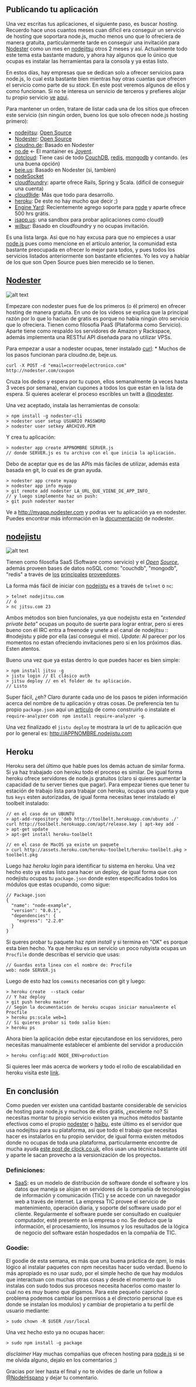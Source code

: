 ## Publicando tu aplicación


Una vez escritas tus aplicaciones, el siguiente paso,  es buscar _hosting_. Recuerdo hace unos cuantos meses cuan díficil era conseguir un servicio de hosting que soportara node.js, mucho menos uno que lo ofreciera de manera gratuita, particularmente tarde en conseguir una invitación para [Nodester](http://nodester.com) como un mes en [nodejitsu](http://nodejitsu.com) otros 2 meses y así. Actualmente todo este tema esta bastante maduro, y ahora hay algunos que lo único que ocupas es instalar las herramientas para la consola y ya estas listo. 

En estos días, hay empresas que se dedican solo a ofrecer servicios para node.js, lo cual esta bastante bien mientras hay otras cuantas que ofrecen el servicio como parte de su _stack_. En este post veremos algunos de ellos y como funcionan. Si no te interesa un servicio de terceros y prefieres alojar tu propio servicio [ve](http://dailyjs.com/2010/03/15/hosting-nodejs-apps/) [aqui](http://blog.nodejitsu.com/nodejs-cloud-server-in-three-minutes "En un futuro hablare de esto").


Para mantener un orden, tratare de listar cada una de los sitios que ofrecen este servicio (sin ningún orden, bueno los que solo ofrecen node.js hosting primero):

- [nodejitsu](http://nodejitsu.com): [Open Source](http://github.com/nodejitsu)
- [Nodester](http://nodester.com): [Open Source](http://github.com/nodester)
- [cloudno.de](http://cloudno.de): Basado en Nodester
- [no.de](http://no.de) <- El mantainer es [Joyent](http://joyent.com  "node.js financieros").
- [dotcloud](http://dotcloud.com): Tiene casi de todo [CouchDB](http://couchdb.org), [redis](http://redis.io), [mongodb](http://mongodb.org) y contando. (es una buena opción)
- [beje.us](http://beje.us): Basado en Nodester (si, tambien)
- [nodeSocket](http://nodesocket.com)
- [cloudfoundry](http://cloudfoundry.com): aparte ofrece Rails, Spring y Scala. (díficil de conseguir una cuenta)
- [cloud9ide](http://c9.io): Más que todo para desarrollo.
- [heroku](http://heroku.com): De este no hay mucho que decir ;)
- [Engine Yard](http://engineyard.com): Recientemente agrego soporte para [node][1] y aparte ofrece 500 hrs grátis.
- [jsapp.us](http://jsapp.us): una sandbox para probar aplicaciones como cloud9
- [wilbur](http://wilbur.io): Basado en cloudfoundry y no ocupas invitación.


Es una lista larga. Asi que no hay excusa para que no empieces a usar [node.js][1] pues como mencione en el artículo anterior, la comunidad
esta bastante preocupada en ofrecer lo mejor para todos, y pues todos los servicios listados anteriormente son bastante eficientes. Yo les voy a hablar de los que son Open Source pues bien merecido se lo tienen.

## [Nodester](http://nodester.com)
![alt text](http://nodester.com/images/nodesterrocketlogo.jpg)

Empezare con nodester pues fue de los primeros (o él primero) en ofrecer hosting de manera gratuita. En uno de los videos se explica que la principal razón por lo que lo hacian de gratis es porque no habia ningún otro servicio que lo ofreciera. Tienen como fílosofia PaaS (Plataforma como Servicio). Aparte tiene como respaldo los servidores de Amazon y Rackspace, además implementa una RESTful API diseñada para no utilizar VPSs.

Para empezar a usar a nodester ocupas, tener instalado [curl](, "sudo apt-get install curl"): * Muchos de los pasos funcionan para cloudno.de, beje.us.

    curl -X POST -d "email=correo@electronico.com" http://nodester.com/coupon

Cruza los dedos y espera por tu cupon, ellos semanalmente (a veces hasta 3 veces por semana), envian cupones a todos los que estan en la lista de espera. Si quieres acelerar el proceso escribles un twitt a [@nodester](http://nodester.com).

Una vez aceptado, instala las herramientas de consola:
  
    > npm install -g nodester-cli
    > nodester user setup USUARIO PASSWORD
    > nodester user setkey ARCHIVO.PEM

Y crea tu aplicación:
    
    > nodester app create APPNOMBRE SERVER.js
    // donde SERVER.js es tu archivo con el que inicia la aplicación.

Debo de aceptar que es de las APIs más fáciles de utilizar, además esta basada en git, lo cual es de gran ayuda.

    > nodester app create myapp
    > nodester app info myapp
    > git remote add nodester LA_URL_QUE_VIENE_DE_APP_INFO_ 
    // y luego simplemente haz un push:
    > git push nodester master

Ve a http://myapp.nodester.com y podras ver tu aplicación ya en nodester. Puedes encontrar más información en la [documentación](http://nodester.com/api.html) de nodester.


## [nodejistu](http://nodejitsu.com)
![alt text](http://blog.nodejitsu.com/img/header.png  "logo")

Tienen como filosofia SaaS (Software como servicio) y el _[Open](http://github.com/hookio "hook.io") [Source](http://github.com/nodejistu  "Nodejitsu en github")_, además proveen bases de datos noSQL como: "couchdb", "mongodb", "redis" a través de [los](http://iriscouch.com "irish couch") [principales](http://mongohq.com "mongohq") [proveedores](http://redistogo.com "redis to go").

La forma más fácil de iniciar con [nodejistu](http://nodejitsu) es a través de `telnet` o `nc`:
  
    > telnet nodejitsu.com
    // ó 
    > nc jitsu.com 23

Ambos métodos son bien funcionales, ya que nodejistu esta en _"extended private beta"_ ocupas un poquito de suerte para lograr entrar, pero si eres bueno con él IRC entra a freenode y unete a el canal de nodejitsu :: #nodejistu y pide por ella (así consegui el mio). *Update:* Al parecer por los momentos no estan ofreciendo invitaciones pero si en los próximos dias. Esten atentos.

Bueno una vez que ya estas dentro lo que puedes hacer es bien simple:

    > npm install jitsu -g
    > jistu login // El clásico auth
    > jitsu deploy // en el folder de tu aplicación.
    // Listo

Super fácil, ¿eh? Claro durante cada uno de los pasos te piden información acerca del nombre de tu aplicación y otras cosas. De preferencia ten tu propio `package.json` aquí un [artículo](http://blog.nodejitsu.com/package-dependencies-done-right "Si es de nodejitsu")   de como construirlo o instalate el `require-analyzer` con ` npm install require-analyzer -g`.

Una vez finalizado el `jistu deploy` te mostrara la url de tu aplicación que por lo general es: http://APPNOMBRE.nodejistu.com
 

## Heroku

Heroku sera del último que hable pues los demás actuan de similar forma. Si ya haz trabajado con heroku todo el proceso es similar. De igual forma heroku ofrece servidores de node.js gratuitos (claro si quieres aumentar la capacidad de tu server tienes que pagar). Para empezar tienes que tener tu estación de trabajo lista para trabajar con heroku, ocupas una cuenta y que tus `keys` esten autorizadas, de igual forma necesitas tener instalado el toolbelt instalado:

    // en el caso de un UBUNTU
    > apt-add-repository 'deb http://toolbelt.herokuapp.com/ubuntu ./'
    curl http://toolbelt.herokuapp.com/apt/release.key | apt-key add -
    > apt-get update
    > apt-get install heroku-toolbelt
    
    // en el caso de MacOS ya existe un paquete
    > curl http://assets.heroku.com/heroku-toolbelt/heroku-toolbelt.pkg > toolbelt.pkg

Luego haz *heroku login* para identificar tu sistema en heroku. Una vez hecho esto ya estas listo para hacer un deploy, de igual forma que con nodejistu ocupas tu `package.json` donde esten especificados todos los módulos que estas ocupando, como sigue:
    
    // Package.json
    {
      "name": "node-example",
      "version": "0.0.1",
      "dependencies": {
        "express": "2.2.0"
      }
    }

Si queres probar tu paquete haz *npm install* y si termina en "OK" es porque esta bien hecho. Ya que heroku es un servicio un poco rubyista ocupas un `Procfile` donde describas el servicio que usas:
    
    // Guardas esta linea con el nombre de: Procfile 
    web: node SERVER.js

Luego de esto haz los `commits` necesarios con git y luego:

    > heroku create  --stack cedar
    // Y haz deploy
    > git push heroku master 
    // Según la documentación de heroku ocupas iniciar manualmente el Procfile
    > heroku ps:scale web=1
    // Si quieres probar si todo salio bien:
    > heroku ps

Ahora bien la aplicación debe estar ejecutandose en los servidores, pero necesitas manualmente establecer el ambiente del servidor a producción 

    > heroku config:add NODE_ENV=production

Si quieres leer más acerca de workers y todo el rollo de escalabilidad en heroku visita este [link](http://devcenter.heroku.com/articles/node-js).

## En conclusión

Como pueden ver existen una cantidad bastante considerable de servicios de hosting para node.js y muchos de ellos grátis, ¿excelente no? Si necesitas montar tu propio servicio existen ya muchos métodos bastante efectivos como el propio [nodester](http://github.com/nodester) o [haibu](http://github.com/nodejitsu/haibu), este último es el servidor que usa nodejitsu para su plataforma, asi que todo el trabajo que necesitas hacer es instalarlos en tu propio servidor, de igual forma existen métodos donde no ocupas de toda una plataforma, particularmente encontre de mucha ayuda [este post de clock.co.uk](http://blog.clock.co.uk/2011/04/11/deploying-node-js-apps/), ellos usan una técnica bastante útil y aparte le sacan provecho a la versionización de los proyectos.

### Definiciones:
- [SaaS](http://es.wikipedia.org/wiki/Software_como_servicio):  es un modelo de distribución de software donde el software y los datos que maneja se alojan en servidores de la compañía de tecnologías de información y comunicación (TIC) y se accede con un navegador web a través de internet. La empresa TIC provee el servicio de mantenimiento, operación diaria, y soporte del software usado por el cliente. Regularmente el software puede ser consultado en cualquier computador, esté presente en la empresa o no. Se deduce que la información, el procesamiento, los insumos y los resultados de la lógica de negocio del software están hospedados en la compañía de TIC.

### Goodie:

El goodie de esta semana, es más que una buena práctica de *npm*, lo más lógico al instalar paquetes con npm necesitas hacer sudo verdad. Bueno lo más apropiado es no usar *sudo*, por el simple hecho de que hay modulos que interactuan con muchas otras cosas y desde el momento que lo instalas con sudo todos sus procesos necesita hacerlos como master lo cual no es muy bueno que digamos. Para este pequeño capricho o problema podemos cambiar los permisos a el directorio personal (que es donde se instalan los modulos) y cambiar de propietario a tu perfil de usuario mediante:

    > sudo chown -R $USER /usr/local

Una vez hecho esto ya no ocupas hacer:

    > sudo npm install -g package


_disclaimer_ Hay muchas compañias que ofrecen hosting para [node.js][1] si se me olvida alguno, dejalo en los comentarios ;)

Gracias por leer hasta el final y no te olvides de darle un follow a [@NodeHispano](http://twitter.com/NodeHispano) y dejar tu comentario.


[1]: http://nodejs.org "nodejs"

